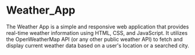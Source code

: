 # Weather_App
The Weather App is a simple and responsive web application that provides real-time weather information using HTML, CSS, and JavaScript. It utilizes the OpenWeatherMap API (or any other public weather API) to fetch and display current weather data based on a user's location or a searched city. 
